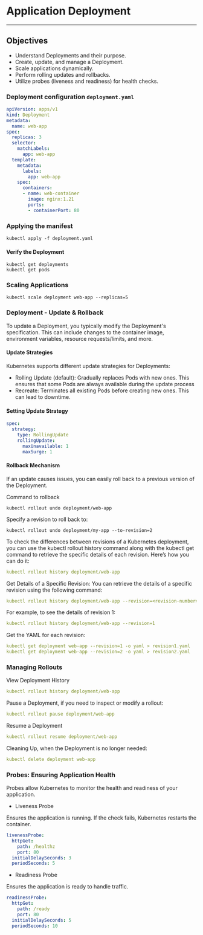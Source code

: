 # Application Deployment

------------------------

## Objectives

* Understand Deployments and their purpose.
* Create, update, and manage a Deployment.
* Scale applications dynamically.
* Perform rolling updates and rollbacks.
* Utilize probes (liveness and readiness) for health checks.

### **Deployment configuration `deployment.yaml`**

```yaml
apiVersion: apps/v1
kind: Deployment
metadata:
  name: web-app
spec:
  replicas: 3
  selector:
    matchLabels:
      app: web-app
  template:
    metadata:
      labels:
        app: web-app
    spec:
      containers:
      - name: web-container
        image: nginx:1.21
        ports:
        - containerPort: 80

```

### **Applying the manifest**

```shell
kubectl apply -f deployment.yaml
```

#### **Verify the Deployment**

```shell
kubectl get deployments
kubectl get pods
```

### **Scaling Applications**

```shell
kubectl scale deployment web-app --replicas=5
```

### **Deployment - Update & Rollback**

To update a Deployment, you typically modify the Deployment's specification. This can include changes to the container image, environment variables, resource requests/limits, and more.

#### **Update Strategies**

Kubernetes supports different update strategies for Deployments:

* Rolling Update (default): Gradually replaces Pods with new ones. This ensures that some Pods are always available during the update process
* Recreate: Terminates all existing Pods before creating new ones. This can lead to downtime.

#### **Setting Update Strategy**

```yaml
spec:
  strategy:
    type: RollingUpdate
    rollingUpdate:
      maxUnavailable: 1
      maxSurge: 1
```

#### **Rollback Mechanism**

If an update causes issues, you can easily roll back to a previous version of the Deployment.

Command to rollback

```shell
kubectl rollout undo deployment/web-app
```

Specify a revision to roll back to:

```shell
kubectl rollout undo deployment/my-app --to-revision=2
```

To check the differences between revisions of a Kubernetes deployment, you can use the kubectl rollout history command along with the kubectl get command to retrieve the specific details of each revision. Here’s how you can do it:

```yaml
kubectl rollout history deployment/web-app
```

Get Details of a Specific Revision: You can retrieve the details of a specific revision using the following command:

```yaml
kubectl rollout history deployment/web-app --revision=<revision-number>
```

For example, to see the details of revision 1:

```yaml
kubectl rollout history deployment/web-app --revision=1
```

Get the YAML for each revision:

```yaml
kubectl get deployment web-app --revision=1 -o yaml > revision1.yaml
kubectl get deployment web-app --revision=2 -o yaml > revision2.yaml
```

### **Managing Rollouts**

View Deployment History

```yaml
kubectl rollout history deployment/web-app
```

Pause a Deployment, if you need to inspect or modify a rollout:

```yaml
kubectl rollout pause deployment/web-app
```

Resume a Deployment

```yaml
kubectl rollout resume deployment/web-app
```

Cleaning Up, when the Deployment is no longer needed:


```yaml
kubectl delete deployment web-app
```

### **Probes: Ensuring Application Health**

Probes allow Kubernetes to monitor the health and readiness of your application.

* Liveness Probe

Ensures the application is running. If the check fails, Kubernetes restarts the container.

```yaml
livenessProbe:
  httpGet:
    path: /healthz
    port: 80
  initialDelaySeconds: 3
  periodSeconds: 5

```

* Readiness Probe

Ensures the application is ready to handle traffic.

```yaml
readinessProbe:
  httpGet:
    path: /ready
    port: 80
  initialDelaySeconds: 5
  periodSeconds: 10

```
